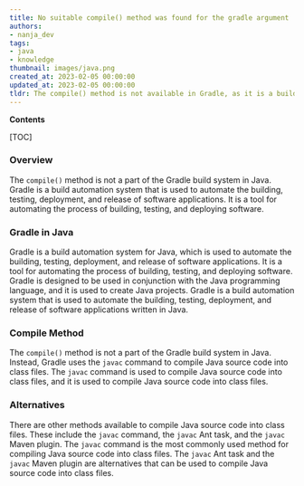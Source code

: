 ```yaml
---
title: No suitable compile() method was found for the gradle argument
authors:
- nanja_dev
tags:
- java
- knowledge
thumbnail: images/java.png
created_at: 2023-02-05 00:00:00
updated_at: 2023-02-05 00:00:00
tldr: The compile() method is not available in Gradle, as it is a build automation system and not a programming language.
---
```


**Contents**

[TOC]

### Overview

The `compile()` method is not a part of the Gradle build system in Java. Gradle is a build automation system that is used to automate the building, testing, deployment, and release of software applications. It is a tool for automating the process of building, testing, and deploying software.

### Gradle in Java

Gradle is a build automation system for Java, which is used to automate the building, testing, deployment, and release of software applications. It is a tool for automating the process of building, testing, and deploying software. Gradle is designed to be used in conjunction with the Java programming language, and it is used to create Java projects. Gradle is a build automation system that is used to automate the building, testing, deployment, and release of software applications written in Java.

### Compile Method

The `compile()` method is not a part of the Gradle build system in Java. Instead, Gradle uses the `javac` command to compile Java source code into class files. The `javac` command is used to compile Java source code into class files, and it is used to compile Java source code into class files.

### Alternatives

There are other methods available to compile Java source code into class files. These include the `javac` command, the `javac` Ant task, and the `javac` Maven plugin. The `javac` command is the most commonly used method for compiling Java source code into class files. The `javac` Ant task and the `javac` Maven plugin are alternatives that can be used to compile Java source code into class files.
